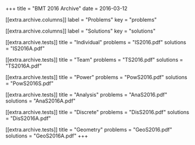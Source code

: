 +++
title = "BMT 2016 Archive"
date = 2016-03-12

[[extra.archive.columns]]
label = "Problems"
key = "problems"

[[extra.archive.columns]]
label = "Solutions"
key = "solutions"

[[extra.archive.tests]]
title = "Individual"
problems = "IS2016.pdf"
solutions = "IS2016A.pdf"

[[extra.archive.tests]]
title = "Team"
problems = "TS2016.pdf"
solutions = "TS2016A.pdf"

[[extra.archive.tests]]
title = "Power"
problems = "PowS2016.pdf"
solutions = "PowS2016S.pdf"

[[extra.archive.tests]]
title = "Analysis"
problems = "AnaS2016.pdf"
solutions = "AnaS2016A.pdf"

[[extra.archive.tests]]
title = "Discrete"
problems = "DisS2016.pdf"
solutions = "DisS2016A.pdf"

[[extra.archive.tests]]
title = "Geometry"
problems = "GeoS2016.pdf"
solutions = "GeoS2016A.pdf"
+++
